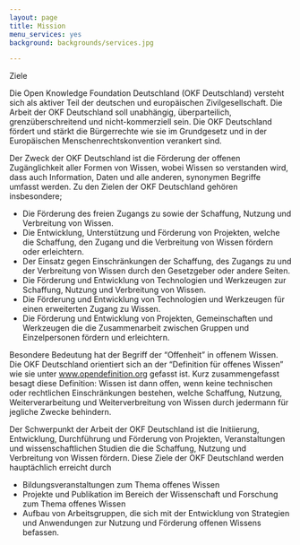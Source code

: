 ```yaml
---
layout: page
title: Mission
menu_services: yes
background: backgrounds/services.jpg

---
```



Ziele

Die Open Knowledge Foundation Deutschland (OKF Deutschland) versteht sich als aktiver Teil der deutschen und europäischen Zivilgesellschaft. Die Arbeit der OKF Deutschland soll unabhängig, überparteilich, grenzüberschreitend und nicht-kommerziell sein. Die OKF Deutschland fördert und stärkt die Bürgerrechte wie sie im Grundgesetz und in der Europäischen Menschenrechtskonvention verankert sind.

Der Zweck der OKF Deutschland ist die Förderung der offenen Zugänglichkeit aller Formen von Wissen, wobei Wissen so verstanden wird, dass auch Information, Daten und alle anderen, synonymen Begriffe umfasst werden. Zu den Zielen der OKF Deutschland gehören insbesondere;

* Die Förderung des freien Zugangs zu sowie der Schaffung, Nutzung und Verbreitung von Wissen.
* Die Entwicklung, Unterstützung und Förderung von Projekten, welche die Schaffung, den Zugang und die Verbreitung von Wissen fördern oder erleichtern.
* Der Einsatz gegen Einschränkungen der Schaffung, des Zugangs zu und der Verbreitung von Wissen durch den Gesetzgeber oder andere Seiten.
* Die Förderung und Entwicklung von Technologien und Werkzeugen zur Schaffung, Nutzung und Verbreitung von Wissen.
* Die Förderung und Entwicklung von Technologien und Werkzeugen für einen erweiterten Zugang zu Wissen.
* Die Förderung und Entwicklung von Projekten, Gemeinschaften und Werkzeugen die die Zusammenarbeit zwischen Gruppen und Einzelpersonen fördern und erleichtern.

Besondere Bedeutung hat der Begriff der “Offenheit” in offenem Wissen. Die OKF Deutschland orientiert sich an der “Definition für offenes Wissen” wie sie unter www.opendefinition.org gefasst ist. Kurz zusammengefasst besagt diese Definition: Wissen ist dann offen, wenn keine technischen oder rechtlichen Einschränkungen bestehen, welche Schaffung, Nutzung, Weiterverarbeitung und Weiterverbreitung von Wissen durch jedermann für jegliche Zwecke behindern.

Der Schwerpunkt der Arbeit der OKF Deutschland ist die Initiierung, Entwicklung, Durchführung und Förderung von Projekten, Veranstaltungen und wissenschaftlichen Studien die die Schaffung, Nutzung und Verbreitung von Wissen fördern. Diese Ziele der OKF Deutschland werden hauptächlich erreicht durch

* Bildungsveranstaltungen zum Thema offenes Wissen
* Projekte und Publikation im Bereich der Wissenschaft und Forschung zum Thema offenes Wissen
* Aufbau von Arbeitsgruppen, die sich mit der Entwicklung von Strategien und Anwendungen zur Nutzung und Förderung offenen Wissens befassen.
